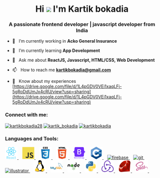 <h1 align="center">Hi <img src = "https://c.tenor.com/nebZyl8oN7IAAAAi/wave-hello.gif" width="40"> I'm Kartik bokadia</h1>
<h3 align="center">A passionate frontend developer | javascript developer from India</h3>

- 🔭 &nbsp; I’m currently working in **Acko General Insurance**

- 🌱 &nbsp; I’m currently learning **App Development**

- 💬 &nbsp; Ask me about **ReactJS, Javascript, HTML/CSS, Web Development**

- 📫 &nbsp; How to reach me **kartikbokadia@gmail.com**

- 📄 &nbsp; Know about my experiences [https://drive.google.com/file/d/1L4pGDV0VEi1xaqLFj-5gRoDdUmJx4cRU/view?usp=sharing](https://drive.google.com/file/d/1L4pGDV0VEi1xaqLFj-5gRoDdUmJx4cRU/view?usp=sharing)

<h3 align="left">Connect with me:</h3>
<p align="left">
<a href="https://linkedin.com/in/kartikbokadia28" target="blank"><img align="center" src="https://cdn.jsdelivr.net/npm/simple-icons@3.0.1/icons/linkedin.svg" alt="kartikbokadia28" height="30" width="40" /></a>
<a href="https://dribbble.com/kartik_bokadia" target="blank"><img align="center" src="https://cdn.jsdelivr.net/npm/simple-icons@3.0.1/icons/dribbble.svg" alt="kartik_bokadia" height="30" width="40" /></a>
<a href="https://www.hackerrank.com/kartikbokadia" target="blank"><img align="center" src="https://cdn.jsdelivr.net/npm/simple-icons@3.0.1/icons/hackerrank.svg" alt="kartikbokadia" height="30" width="40" /></a>
</p>

<h3 align="left">Languages and Tools:</h3>
<p align="left"> 
<a href="https://reactjs.org/" target="_blank"> <img src="https://raw.githubusercontent.com/devicons/devicon/master/icons/react/react-original-wordmark.svg" alt="react" width="40" height="40"/> </a> &nbsp;&nbsp; 
<a href="https://developer.mozilla.org/en-US/docs/Web/JavaScript" target="_blank"> <img src="https://raw.githubusercontent.com/devicons/devicon/master/icons/javascript/javascript-original.svg" alt="javascript" width="40" height="40"/> </a> &nbsp;&nbsp;
<a href="https://www.w3schools.com/css/" target="_blank"> <img src="https://raw.githubusercontent.com/devicons/devicon/master/icons/css3/css3-original-wordmark.svg" alt="css3" width="40" height="40"/> </a> &nbsp;&nbsp;
<a href="https://www.w3.org/html/" target="_blank"> <img src="https://raw.githubusercontent.com/devicons/devicon/master/icons/html5/html5-original-wordmark.svg" alt="html5" width="40" height="40"/> </a> &nbsp;&nbsp; 
<a href="https://getbootstrap.com" target="_blank"> <img src="https://raw.githubusercontent.com/devicons/devicon/master/icons/bootstrap/bootstrap-plain-wordmark.svg" alt="bootstrap" width="40" height="40"/> </a> &nbsp;&nbsp; 
<a href="https://www.w3schools.com/cpp/" target="_blank"> <img src="https://raw.githubusercontent.com/devicons/devicon/master/icons/cplusplus/cplusplus-original.svg" alt="cplusplus" width="40" height="40"/> </a> &nbsp;&nbsp; 
<a href="https://firebase.google.com/" target="_blank"> <img src="https://www.vectorlogo.zone/logos/firebase/firebase-icon.svg" alt="firebase" width="40" height="40"/> </a> &nbsp;&nbsp; 
<a href="https://git-scm.com/" target="_blank"> <img src="https://www.vectorlogo.zone/logos/git-scm/git-scm-icon.svg" alt="git" width="40" height="40"/> </a> &nbsp;&nbsp; 
<a href="https://www.adobe.com/in/products/illustrator.html" target="_blank"> <img src="https://www.vectorlogo.zone/logos/adobe_illustrator/adobe_illustrator-icon.svg" alt="illustrator" width="40" height="40"/> </a> &nbsp;&nbsp;  
<a href="https://www.linux.org/" target="_blank"> <img src="https://raw.githubusercontent.com/devicons/devicon/master/icons/linux/linux-original.svg" alt="linux" width="40" height="40"/> </a> &nbsp;&nbsp; 
<a href="https://www.mysql.com/" target="_blank"> <img src="https://raw.githubusercontent.com/devicons/devicon/master/icons/mysql/mysql-original-wordmark.svg" alt="mysql" width="40" height="40"/> </a> &nbsp;&nbsp; 
<a href="https://nodejs.org" target="_blank"> <img src="https://raw.githubusercontent.com/devicons/devicon/master/icons/nodejs/nodejs-original-wordmark.svg" alt="nodejs" width="40" height="40"/> </a> &nbsp;&nbsp; <a href="https://www.python.org" target="_blank"> <img src="https://raw.githubusercontent.com/devicons/devicon/master/icons/python/python-original.svg" alt="python" width="40" height="40"/> </a> &nbsp;&nbsp; 
<a href="https://redux.js.org" target="_blank"> <img src="https://raw.githubusercontent.com/devicons/devicon/master/icons/redux/redux-original.svg" alt="redux" width="40" height="40"/> </a> &nbsp;&nbsp; 
<a href="https://www.ruby-lang.org/en/" target="_blank"> <img src="https://raw.githubusercontent.com/devicons/devicon/master/icons/ruby/ruby-original.svg" alt="ruby" width="40" height="40"/> </a> &nbsp;&nbsp; 
<a href="https://sass-lang.com" target="_blank"> <img src="https://raw.githubusercontent.com/devicons/devicon/master/icons/sass/sass-original.svg" alt="sass" width="40" height="40"/> </a> &nbsp;&nbsp; </p>

